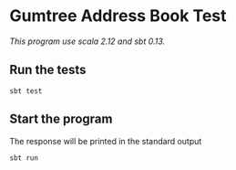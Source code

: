 Gumtree Address Book Test
==========================

_This program use scala 2.12 and sbt 0.13._

## Run the tests
`sbt test`

## Start the program
The response will be printed in the standard output

`sbt run`